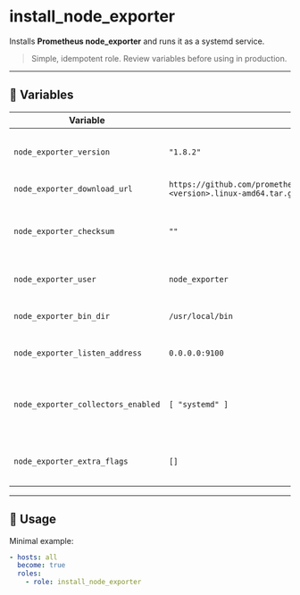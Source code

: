 # install_node_exporter

Installs **Prometheus node_exporter** and runs it as a systemd service.

> Simple, idempotent role. Review variables before using in production.

---

## 🔧 Variables

<!-- HTML table for crisp rendering -->
<table>
  <thead>
    <tr>
      <th>Variable</th>
      <th>Default</th>
      <th>Description</th>
    </tr>
  </thead>
  <tbody>
    <tr>
      <td><code>node_exporter_version</code></td>
      <td><code>"1.8.2"</code></td>
      <td>Node Exporter version to install.</td>
    </tr>
    <tr>
      <td><code>node_exporter_download_url</code></td>
      <td><code>https://github.com/prometheus/node_exporter/releases/.../node_exporter-&lt;version&gt;.linux-amd64.tar.gz</code></td>
      <td>Source tarball URL.</td>
    </tr>
    <tr>
      <td><code>node_exporter_checksum</code></td>
      <td><code>""</code></td>
      <td>Optional checksum (<code>sha256:...</code>) for verification.</td>
    </tr>
    <tr>
      <td><code>node_exporter_user</code></td>
      <td><code>node_exporter</code></td>
      <td>System user that runs the service.</td>
    </tr>
    <tr>
      <td><code>node_exporter_bin_dir</code></td>
      <td><code>/usr/local/bin</code></td>
      <td>Install directory for the binary.</td>
    </tr>
    <tr>
      <td><code>node_exporter_listen_address</code></td>
      <td><code>0.0.0.0:9100</code></td>
      <td>Listen address for metrics.</td>
    </tr>
    <tr>
      <td><code>node_exporter_collectors_enabled</code></td>
      <td><code>[ "systemd" ]</code></td>
      <td>Collectors to enable (adds <code>--collector.&lt;name&gt;</code> flags).</td>
    </tr>
    <tr>
      <td><code>node_exporter_extra_flags</code></td>
      <td><code>[]</code></td>
      <td>Additional flags to append to ExecStart.</td>
    </tr>
  </tbody>
</table>

---

## 🚀 Usage

Minimal example:
```yaml
- hosts: all
  become: true
  roles:
    - role: install_node_exporter
